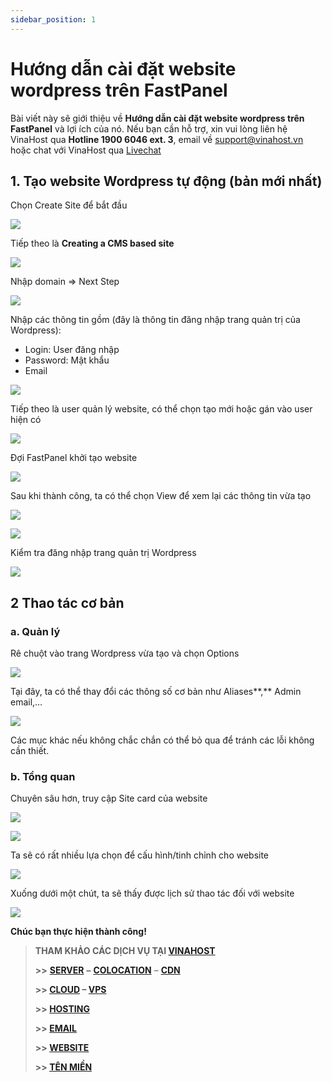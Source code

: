 ```yaml
---
sidebar_position: 1
---
```

# Hướng dẫn cài đặt website wordpress trên FastPanel

Bài viết này sẽ giới thiệu về **Hướng dẫn cài đặt website wordpress trên FastPanel** và lợi ích của nó. Nếu bạn cần hỗ trợ, xin vui lòng liên hệ VinaHost qua **Hotline 1900 6046 ext. 3**, email về [support@vinahost.vn](mailto:support@vinahost.vn) hoặc chat với VinaHost qua [Livechat](https://livechat.vinahost.vn)

## 1. Tạo website Wordpress tự động (bản mới nhất)

Chọn Create Site để bắt đầu

 ![](attachments/3650f3e1-a041-45de-9dbe-39e2b6d7f0d1.png)

Tiếp theo là **Creating a CMS based site**

 ![](attachments/0c712f0f-7fbb-48e3-880e-4bfb62caaa72.png)

Nhập domain => Next Step

 ![](attachments/1e6b50ad-9482-406f-a907-8b12afb3d3a5.png)

Nhập các thông tin gồm (đây là thông tin đăng nhập trang quản trị của Wordpress):

* Login: User đăng nhập
* Password: Mật khẩu
* Email

 ![](attachments/95ad6a95-b9f5-4d2f-91df-ac8311ab0e86.png)

Tiếp theo là user quản lý website, có thể chọn tạo mới hoặc gán vào user hiện có

 ![](attachments/c6db562a-fa64-4e0a-ac61-fa8e6a468ec3.png)

Đợi FastPanel khởi tạo website

 ![](attachments/1b7e6f0a-2915-40a6-bfbf-4030ee9f7dc9.png)

Sau khi thành công, ta có thể chọn View để xem lại các thông tin vừa tạo

 ![](attachments/6224a305-de71-4483-8c78-514f09e080ad.png)

 ![](attachments/2e8d5050-9fb9-4173-9c74-0fb044c05f9b.png)

Kiểm tra đăng nhập trang quản trị Wordpress

 ![](attachments/cfbfcbd8-88d8-4fed-9ee2-1eb0fe2dfe0d.png)

## 2 Thao tác cơ bản

### a. Quản lý

Rê chuột vào trang Wordpress vừa tạo và chọn Options

 ![](attachments/f45272e8-e9ae-49e8-9c86-82f803c664bc.png)

Tại đây, ta có thể thay đổi các thông số cơ bản như Aliases**,** Admin email,…

 ![](attachments/fa0caf9c-a044-47ec-9877-fea004166562.png)

Các mục khác nếu không chắc chắn có thể bỏ qua để tránh các lỗi không cần thiết.

### b. Tổng quan

Chuyên sâu hơn, truy cập Site card của website

 ![](attachments/21d3e079-6042-4b98-89fa-3a6e8bc9a43a.png)

 ![](attachments/80daec36-ef46-4a8c-8347-7e9d0a6ff78f.png)

Ta sẽ có rất nhiều lựa chọn để cấu hình/tinh chỉnh cho website

 ![](attachments/eabd5e70-ef24-4593-949c-16ab66504525.png)

Xuống dưới một chút, ta sẽ thấy được lịch sử thao tác đối với website

 ![](attachments/9ed42c4c-71db-45f1-9f04-96e93de0223b.png)

**Chúc bạn thực hiện thành công!**

> **THAM KHẢO CÁC DỊCH VỤ TẠI [VINAHOST](https://vinahost.vn/)**
>
> **>>** **[SERVER](https://vinahost.vn/thue-may-chu-rieng/)** **–** **[COLOCATION](https://vinahost.vn/colocation.html)** – **[CDN](https://vinahost.vn/dich-vu-cdn-chuyen-nghiep)**
>
> **>> [CLOUD](https://vinahost.vn/cloud-server-gia-re/) – [VPS](https://vinahost.vn/vps-ssd-chuyen-nghiep/)**
>
> **>> [HOSTING](https://vinahost.vn/wordpress-hosting)**
>
> **>> [EMAIL](https://vinahost.vn/email-hosting)**
>
> **>> [WEBSITE](http://vinawebsite.vn/)**
>
> **>> [TÊN MIỀN](https://vinahost.vn/ten-mien-gia-re/)**